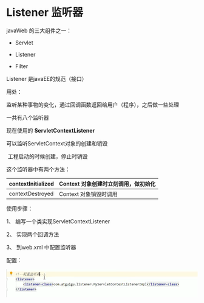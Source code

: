 # Listener 监听器

javaWeb 的三大组件之一：

+ Servlet

+ Listener

+ Filter



Listener 是javaEE的规范（接口）



用处：

监听某种事物的变化，通过回调函数返回给用户（程序），之后做一些处理



一共有八个监听器

现在使用的  **ServletContextListener**	

可以监听ServletContext对象的创建和销毁

​	工程启动的时候创建，停止时销毁

这个监听器中有两个方法：

| contextInitialized | Context 对象创建时立刻调用，做初始化 |
| ------------------ | ------------------------------------ |
| contextDestroyed   | Context 对象销毁时调用               |





使用步骤：

1、 编写一个类实现ServletContextListener

2、 实现两个回调方法

3、 到web.xml 中配置监听器





配置：

![image-20240214094213010](image/Listener/image-20240214094213010.png)

